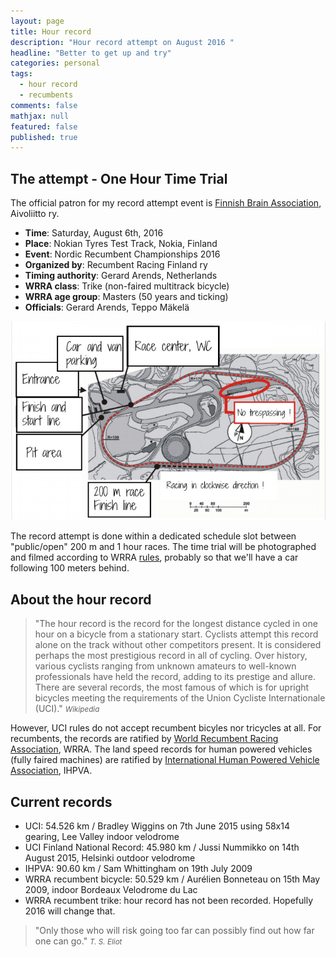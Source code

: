 ```yaml
---
layout: page
title: Hour record
description: "Hour record attempt on August 2016 "
headline: "Better to get up and try"
categories: personal
tags: 
  - hour record
  - recumbents
comments: false
mathjax: null
featured: false
published: true
---
```


## The attempt - One Hour Time Trial

The official patron for my record attempt event is 
[Finnish Brain Association](http://korvaamatonkovalevy.fi), Aivoliitto ry.

* **Time**: Saturday, August 6th, 2016
* **Place**: Nokian Tyres Test Track, Nokia, Finland
* **Event**: Nordic Recumbent Championships 2016
* **Organized by**: Recumbent Racing Finland ry
* **Timing authority**: Gerard Arends, Netherlands
* **WRRA class**: Trike (non-faired multitrack bicycle)
* **WRRA age group**: Masters (50 years and ticking)
* **Officials**: Gerard Arends, Teppo Mäkelä

![Circuit](/images/Nokia.jpg "Map of the Nokia test track during the NRC")

The record attempt is done within a dedicated schedule slot between "public/open" 200 m and 1 hour races. 
The time trial will be photographed and filmed according to WRRA [rules](http://www.recumbents.com/wrra/rules.htm), 
probably so that we'll have a car following 100 meters behind.

## About the hour record

>&quot;The hour record is the record for the longest distance cycled in one hour on a bicycle from a 
stationary start. Cyclists attempt this record alone on the track without other competitors present. 
It is considered perhaps the most prestigious record in all of cycling. Over history, various 
cyclists ranging from unknown amateurs to well-known professionals have held the record, adding 
to its prestige and allure.
There are several records, the most famous of  which is for upright bicycles meeting the requirements of 
the Union Cycliste Internationale (UCI).&quot;
<cite><small>Wikipedia</small></cite>


However, UCI rules do not accept recumbent bicyles nor tricycles at all. 
For recumbents, the records are ratified by [World Recumbent Racing Association](http://www.recumbents.com/wrra/default.htm), WRRA. 
The land speed records for human powered vehicles (fully faired machines) are ratified by
[International Human Powered Vehicle Association](http://ihpva.org), IHPVA.

## Current records
* UCI: 54.526 km / Bradley Wiggins on 7th June 2015 using 58x14 gearing, Lee Valley indoor velodrome
* UCI Finland National Record: 45.980 km / Jussi Nummikko on 14th August 2015, Helsinki outdoor velodrome
* IHPVA: 90.60 km / Sam Whittingham on 19th July 2009
* WRRA recumbent bicycle: 50.529 km / Aurélien Bonneteau on 15th May 2009, indoor Bordeaux Velodrome du Lac
* WRRA recumbent trike: hour record has not been recorded. Hopefully 2016 will change that.


>&quot;Only those who will risk going too far can possibly find out how far one can go.&quot;
<cite><small>T. S. Eliot</small></cite>



 
